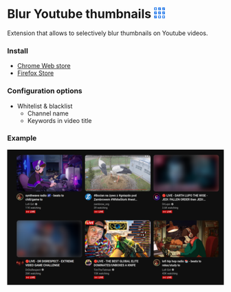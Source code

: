 # Blur Youtube thumbnails <img style="width:25px" src="src/icons/icon128.png"></img>
Extension that allows to selectively blur thumbnails on Youtube videos.

### Install

* [Chrome Web store](https://chrome.google.com/webstore/detail/blurred-thumbnails/lefhalefpinohjmpfflkfcaoiafmpifb?hl=pl&authuser=1)
* [Firefox Store](https://addons.mozilla.org/pl/firefox/addon/blurred-thumbnails)

### Configuration options

* Whitelist & blacklist
    * Channel name
    * Keywords in video title

### Example

![!screenshot](screenshots/example.png)
